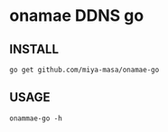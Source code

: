 # onamae DDNS go

## INSTALL

```
go get github.com/miya-masa/onamae-go
```

## USAGE

```
onammae-go -h
```
